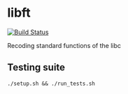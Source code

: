 # libft

[![Build Status](https://travis-ci.org/JulienBalestra/libft.svg?branch=master)](https://travis-ci.org/JulienBalestra/libft)

Recoding standard functions of the libc

## Testing suite


    ./setup.sh && ./run_tests.sh